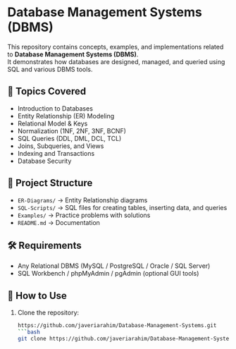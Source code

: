 # Database Management Systems (DBMS)
This repository contains concepts, examples, and implementations related to **Database Management Systems (DBMS)**.  
It demonstrates how databases are designed, managed, and queried using SQL and various DBMS tools.  
## 📖 Topics Covered
- Introduction to Databases  
- Entity Relationship (ER) Modeling  
- Relational Model & Keys  
- Normalization (1NF, 2NF, 3NF, BCNF)  
- SQL Queries (DDL, DML, DCL, TCL)  
- Joins, Subqueries, and Views  
- Indexing and Transactions  
- Database Security  
## 📂 Project Structure
- `ER-Diagrams/` → Entity Relationship diagrams  
- `SQL-Scripts/` → SQL files for creating tables, inserting data, and queries  
- `Examples/` → Practice problems with solutions  
- `README.md` → Documentation  
## 🛠️ Requirements
- Any Relational DBMS (MySQL / PostgreSQL / Oracle / SQL Server)  
- SQL Workbench / phpMyAdmin / pgAdmin (optional GUI tools)  
## 🚀 How to Use
1. Clone the repository:
    ```bash
   https://github.com/javeriarahim/Database-Management-Systems.git
   ```bash
   git clone https://github.com/javeriarahim/Database-Management-Systems.git
